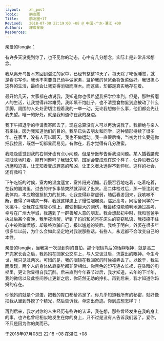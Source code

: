 ```yaml
---
layout:    zh_post
Topic:     朋友圈
Title:     朋友圈+17
Revised:   2018-07-08 22:19:00 +08 @ 中国-广东-湛江 +08
Authors:   璀璨星辰
Resources:
---
```


亲爱的fangjia：

有许多天没提到你了，也不见你的动态，心中有几分想念，实际上是非常非常想念。

我从离开乌鲁木齐回到湛江的家中，已经有整整10天了。每天除了吃饭睡觉，就是看书写作。我也不需要自己动手做家务，监护我的爸爸会将饭菜做好。我很担心这样的生活，最终会让我变得消极而麻木。而这些，却都是真实地存在着。

最开始几天，大家都在劝说我，我知道你也很希望我把学位拿到。但是，那种折磨人的生活，让我觉得非常难受。我即填不饱肚子，也不清楚食物里到底被动了什么手脚。周围的人处处密切注视着我的一举一动，无论我想做什么事，他们都会先让我失望。唯一的好处，就是我知道你在我的身边。

我下午把退学的申请表寄回去了，现在总算没有人可以再劝说我了。我拒绝与亲人有来往，因为我知道他们的目的。我早已失去朋友和同学，这种情形持续了很多年。在家里，没有人可以聊天，我也不做运动。我一直很后悔，当初为什么要逼你把我拉黑，既然一切都显而易见。有你在，我才觉得有几分甜蜜。

我隐隐感觉到我的右侧牙齿有点小问题，但是牙医却告诉我没问题。某人插着腰虎视眈眈地盯着，能有问题吗？我很失望，国家会变成现在这个样子，让异见者受尽折磨和迫害，让无知者变成罪恶的帮凶，让正义者永远得不到伸张。这样的社会，还有救吗？

下午吃饭的时候，室内的温度适宜，室外阳光明媚。我慢吞吞地吃着，吃着吃着，在我的脑海里，过去的许多事情突然就浮现了出来。高二体检过后，那一管注射进我体内，本应增强抵抗力的抗体，让我变得非常虚弱，随后春游回来，我咳嗽不断，像得了哮喘病一样，我就这样患上了慢性咽喉炎。临近高考，同宿舍同学的一次挑斗，让我在生理及心理上，都受到巨大的创伤，我最终没能顺利地通过高考，幸亏在广州大学城，我遇到了一群善解人意的朋友。我会想起初中时，我和爸爸争执过后某个夜晚，我半夜清醒，听到了妈妈和爸爸在床头的窃窃私语，我按捺不住心中被欺骗愤怒，却最终欺骗自己，报以尴尬的笑脸。我终于明白，外婆在很多年很多年以前，为什么会如此坚定地对我说那些话。有些人，永远都不会改变自己的本性。

亲爱的fangjia，当我第一次见到你的自拍，那个眼镜背后的恬静眼神，就是高二开完家长会之后，我妈妈在回家公交车上，与人交谈过后，流露出的眼神。今生今世，我只见过两次。可惜的是，我的眼镜在我回家的时候被弄丢了。以致于，我进而发现，两个人的身体依靠姿势都非常相似。你黑色的印花连衣长裙，在昏暗的电梯里，更让你显得自我沉醉。后来直到今年春节过后，我才知道，去年的下半年，我的微信以及此空间停止更新之后，你茫然无助的挣扎。再到后来，我才知道你妈妈的存在。

你他妈的就是个混蛋，把我的胃口都给吊足了。你几乎知道我所有的秘密，就好像把我从里到外摸了个精光，然后告诉我，单恋出奇迹。你到底想怎样？！

再到后来，我才对你的人生经历有些许的认识，我在想，那些曾经发生在我的身上的事，也许也曾经相似地发生在你的身上，只不过是没有人告诉我们罢了。爱你，不只是因为你的美而已。

于2018年07月08日 22:18 +08 在湛江 +08